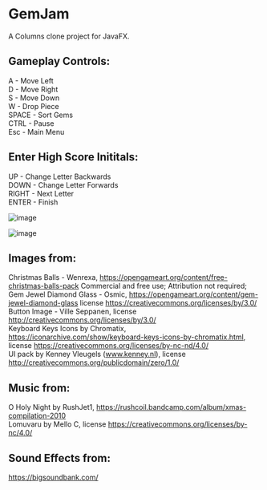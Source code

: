 # GemJam

A Columns clone project for JavaFX. 

## Gameplay Controls: 
A - Move Left  
D - Move Right  
S - Move Down  
W - Drop Piece  
SPACE - Sort Gems  
CTRL - Pause  
Esc - Main Menu  

## Enter High Score Inititals:  
UP - Change Letter Backwards  
DOWN - Change Letter Forwards  
RIGHT - Next Letter  
ENTER - Finish  
  
![image](https://user-images.githubusercontent.com/33186063/142010820-791507a3-1f71-42a9-9d7a-12736f397d01.png)

![image](https://user-images.githubusercontent.com/33186063/142011208-68d547ee-5172-4050-9b7b-7a0d56f9dbbc.png)

## Images from: 
Christmas Balls - Wenrexa, https://opengameart.org/content/free-christmas-balls-pack Commercial and free use; Attribution not required;  
Gem Jewel Diamond Glass - Osmic, https://opengameart.org/content/gem-jewel-diamond-glass license https://creativecommons.org/licenses/by/3.0/  
Button Image - Ville Seppanen, license http://creativecommons.org/licenses/by/3.0/  
Keyboard Keys Icons by Chromatix, https://iconarchive.com/show/keyboard-keys-icons-by-chromatix.html, license https://creativecommons.org/licenses/by-nc-nd/4.0/  
UI pack by Kenney Vleugels (www.kenney.nl), license http://creativecommons.org/publicdomain/zero/1.0/  

## Music from:
O Holy Night by RushJet1, https://rushcoil.bandcamp.com/album/xmas-compilation-2010  
Lomuvaru by Mello C, license https://creativecommons.org/licenses/by-nc/4.0/  

## Sound Effects from:
https://bigsoundbank.com/  
